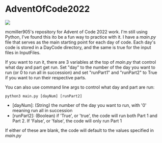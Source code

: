 # AdventOfCode2022
![](https://img.shields.io/badge/stars%20⭐-16-yellow)

mcmiller905's repository for Advent of Code 2022 work. I'm still using Python, I've found this ito be a fun way to practice with it. I have a *main.py* file that serves as the main starting point for each day of code. Each day's code is stored in a DayCode directory, and the same is true for the input files in InputFiles.

If you want to run it, there are 3 variables at the top of *main.py* that control what day and part get run. Set "day" to the number of the day you want to run (or 0 to run all in succession) and set "runPart1" and "runPart2" to True if you want to run their respective parts.

You can also use command line args to control what day and part are run:

    python3 main.py [dayNum] [runPart2]
 - [dayNum]: (String) the number of the day you want to run, with '0' meaning run all in succession
 - [runPart2]: (Boolean) if 'True', or 'true', the code will run both Part 1 and Part 2. If 'False', or 'false', the code will only run Part 1
 
 If either of these are blank, the code will default to the values specified in *main.py*